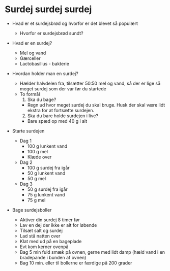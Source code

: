 # Surdej surdej surdej

- Hvad er et surdejsbrød og hvorfor er det blevet så populært
  - Hvorfor er surdejsbrød sundt?
- Hvad er en surdej?
  - Mel og vand
  - Gærceller
  - Lactobasillus - bakterie
- Hvordan holder man en surdej?
  - Hælder halvdelen fra, tilsætter 50:50 mel og vand, så der er lige så meget surdej som der var før du startede
  - To formål
    1. Ska du bage?
      - Regn ud hvor meget surdej du skal bruge. Husk der skal være lidt ekstra for at fortsætte surdejen.
    2. Ska du bare holde surdejen i live?
      - Bare spæd op med 40 g i alt
      
- Starte surdejen
  - Dag 1
    - 100 g lunkent vand
    - 100 g mel
    - Klæde over
  - Dag 2
    - 100 g surdej fra igår
    - 50 g lunkent vand
    - 50 g mel
  - Dag 3
    - 50 g surdej fra igår
    - 75 g lunkent vand
    - 75 g mel

- Bage surdejsboller
  - Aktiver din surdej 8 timer før
  - Lav en dej der ikke er alt for løbende
  - Tilsæt salt og surdej
  - Lad stå natten over
  - Klat med ud på en bageplade
  - Evt kom kerner ovenpå
  - Bag 5 min fuld smæk på ovnen, gerne med lidt damp (hæld vand i en bradepande i bunden af ovnen)
  - Bag 10 min. eller til bollerne er færdige på 200 grader
  
